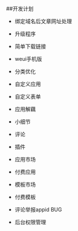 ##开发计划

- 绑定域名后文章网址处理
- 升级程序 
- 简单下载链接
- weui手机版
- 分类优化

- 自定义应用
- 自定义表单
- 应用解藕
- 小细节
- 评论
- 插件
- 应用市场
- 付费应用
- 模板市场
- 付费模板
- 评论举报appid BUG
- 后台权限管理
